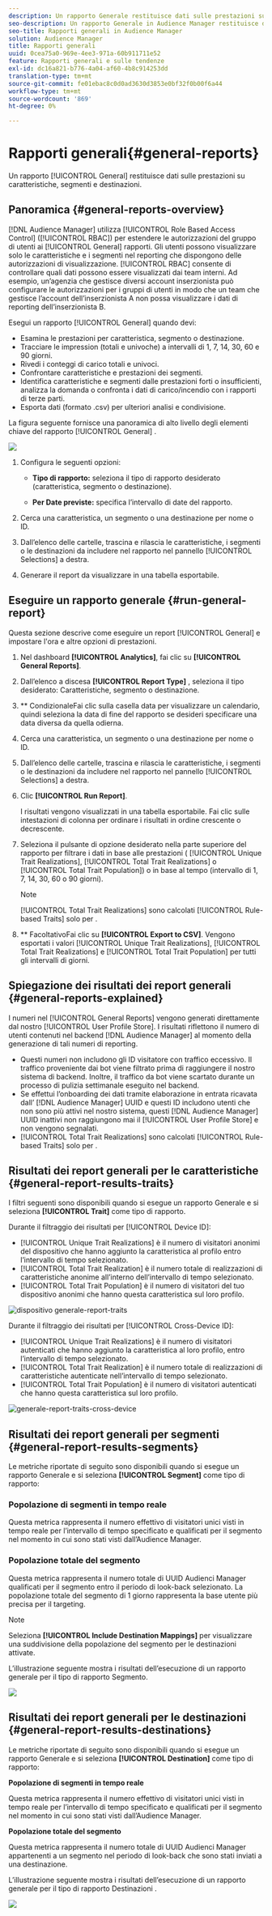 ```yaml
---
description: Un rapporto Generale restituisce dati sulle prestazioni su caratteristiche, segmenti e destinazioni.
seo-description: Un rapporto Generale in Audience Manager restituisce dati sulle prestazioni su caratteristiche, segmenti e destinazioni.
seo-title: Rapporti generali in Audience Manager
solution: Audience Manager
title: Rapporti generali
uuid: 0cea75a0-969e-4ee3-971a-60b911711e52
feature: Rapporti generali e sulle tendenze
exl-id: dc16a821-b776-4a04-af60-4b8c914253dd
translation-type: tm+mt
source-git-commit: fe01ebac8c0d0ad3630d3853e0bf32f0b00f6a44
workflow-type: tm+mt
source-wordcount: '869'
ht-degree: 0%

---
```


# Rapporti generali{#general-reports}

Un rapporto [!UICONTROL General] restituisce dati sulle prestazioni su caratteristiche, segmenti e destinazioni.

## Panoramica {#general-reports-overview}

<!-- 

c_general_reports.xml

 -->

[!DNL Audience Manager] utilizza  [!UICONTROL Role Based Access Control] ([!UICONTROL RBAC]) per estendere le autorizzazioni del gruppo di utenti ai  [!UICONTROL General] rapporti. Gli utenti possono visualizzare solo le caratteristiche e i segmenti nel reporting che dispongono delle autorizzazioni di visualizzazione. [!UICONTROL RBAC] consente di controllare quali dati possono essere visualizzati dai team interni. Ad esempio, un’agenzia che gestisce diversi account inserzionista può configurare le autorizzazioni per i gruppi di utenti in modo che un team che gestisce l’account dell’inserzionista A non possa visualizzare i dati di reporting dell’inserzionista B.

Esegui un rapporto [!UICONTROL General] quando devi:

* Esamina le prestazioni per caratteristica, segmento o destinazione.
* Tracciare le impression (totali e univoche) a intervalli di 1, 7, 14, 30, 60 e 90 giorni.
* Rivedi i conteggi di carico totali e univoci.
* Confrontare caratteristiche e prestazioni dei segmenti.
* Identifica caratteristiche e segmenti dalle prestazioni forti o insufficienti, analizza la domanda o confronta i dati di carico/incendio con i rapporti di terze parti.
* Esporta dati (formato .csv) per ulteriori analisi e condivisione.

La figura seguente fornisce una panoramica di alto livello degli elementi chiave del rapporto [!UICONTROL General] .

![](assets/general_reports.png)

1. Configura le seguenti opzioni:

   * **Tipo di rapporto:** seleziona il tipo di rapporto desiderato (caratteristica, segmento o destinazione).

   * **Per Date previste:** specifica l’intervallo di date del rapporto.

2. Cerca una caratteristica, un segmento o una destinazione per nome o ID.
3. Dall’elenco delle cartelle, trascina e rilascia le caratteristiche, i segmenti o le destinazioni da includere nel rapporto nel pannello [!UICONTROL Selections] a destra.
4. Generare il report da visualizzare in una tabella esportabile.

## Eseguire un rapporto generale {#run-general-report}

Questa sezione descrive come eseguire un report [!UICONTROL General] e impostare l&#39;ora e altre opzioni di prestazioni.

<!-- 

t_run_general_report.xml

 -->

1. Nel dashboard **[!UICONTROL Analytics]**, fai clic su **[!UICONTROL General Reports]**.
1. Dall’elenco a discesa **[!UICONTROL Report Type]** , seleziona il tipo desiderato: Caratteristiche, segmento o destinazione.
1. ** CondizionaleFai clic sulla casella data per visualizzare un calendario, quindi seleziona la data di fine del rapporto se desideri specificare una data diversa da quella odierna.
1. Cerca una caratteristica, un segmento o una destinazione per nome o ID.
1. Dall’elenco delle cartelle, trascina e rilascia le caratteristiche, i segmenti o le destinazioni da includere nel rapporto nel pannello [!UICONTROL Selections] a destra.
1. Clic **[!UICONTROL Run Report]**.

   I risultati vengono visualizzati in una tabella esportabile. Fai clic sulle intestazioni di colonna per ordinare i risultati in ordine crescente o decrescente.
1. Seleziona il pulsante di opzione desiderato nella parte superiore del rapporto per filtrare i dati in base alle prestazioni ( [!UICONTROL Unique Trait Realizations], [!UICONTROL Total Trait Realizations] o [!UICONTROL Total Trait Population]) o in base al tempo (intervallo di 1, 7, 14, 30, 60 o 90 giorni).

   >[!NOTE]
   >
   >[!UICONTROL Total Trait Realizations] sono calcolati  [!UICONTROL Rule-based Traits] solo per .

1. ** FacoltativoFai clic su  **[!UICONTROL Export to CSV]**. Vengono esportati i valori [!UICONTROL Unique Trait Realizations], [!UICONTROL Total Trait Realizations] e [!UICONTROL Total Trait Population] per tutti gli intervalli di giorni.

## Spiegazione dei risultati dei report generali {#general-reports-explained}

I numeri nel [!UICONTROL General Reports] vengono generati direttamente dal nostro [!UICONTROL User Profile Store]. I risultati riflettono il numero di utenti contenuti nel backend [!DNL Audience Manager] al momento della generazione di tali numeri di reporting.

* Questi numeri non includono gli ID visitatore con traffico eccessivo. Il traffico proveniente dai bot viene filtrato prima di raggiungere il nostro sistema di backend. Inoltre, il traffico da bot viene scartato durante un processo di pulizia settimanale eseguito nel backend.
* Se effettui l’onboarding dei dati tramite elaborazione in entrata ricavata dall’ [!DNL Audience Manager] UUID e questi ID includono utenti che non sono più attivi nel nostro sistema, questi [!DNL Audience Manager] UUID inattivi non raggiungono mai il [!UICONTROL User Profile Store] e non vengono segnalati.
* [!UICONTROL Total Trait Realizations] sono calcolati  [!UICONTROL Rule-based Traits] solo per .

## Risultati dei report generali per le caratteristiche {#general-report-results-traits}

I filtri seguenti sono disponibili quando si esegue un rapporto Generale e si seleziona **[!UICONTROL Trait]** come tipo di rapporto.

Durante il filtraggio dei risultati per [!UICONTROL Device ID]:

* [!UICONTROL Unique Trait Realizations] è il numero di visitatori anonimi del dispositivo che hanno aggiunto la caratteristica al profilo entro l’intervallo di tempo selezionato.
* [!UICONTROL Total Trait Realization] è il numero totale di realizzazioni di caratteristiche anonime all’interno dell’intervallo di tempo selezionato.
* [!UICONTROL Total Trait Population] è il numero di visitatori del tuo dispositivo anonimi che hanno questa caratteristica sul loro profilo.

![dispositivo generale-report-traits](assets/general-report-traits-deviceid.png)

Durante il filtraggio dei risultati per [!UICONTROL Cross-Device ID]:

* [!UICONTROL Unique Trait Realizations] è il numero di visitatori autenticati che hanno aggiunto la caratteristica al loro profilo, entro l’intervallo di tempo selezionato.
* [!UICONTROL Total Trait Realization] è il numero totale di realizzazioni di caratteristiche autenticate nell’intervallo di tempo selezionato.
* [!UICONTROL Total Trait Population] è il numero di visitatori autenticati che hanno questa caratteristica sul loro profilo.

![generale-report-traits-cross-device](assets/general-report-traits-cross-device.png)

<!-- 
### Unique Trait Realizations

This metric represents the unique number of [Audience Manager Unique User IDs (UUID)](../reference/ids-in-aam.md) that qualified for the trait in your selected time range. For example, if a user visited your homepage three times on 10/1, you would see one Unique Trait Realization.

### Total Trait Realizations

This metric represents the total amount of trait fires for the trait in your selected time range. For example, if a user visited your homepage, then navigated to your tech news and your sports news sections, they would appear in the General Report as three total trait realizations, and one unique trait realization.

### Total Trait Population

This metric represents the total amount of Audience Manager UUIDs that are currently qualified for the trait. Use this number to understand the total amount of users you could use for segmentation and targeting. Typically, users remain part of a trait for [120 days](../features/traits/create-onboarded-rule-based-traits.md#set-expiration-interval). For example, a user visiting your homepage three times today and never returning afterwards, would remain as a user in this population every day until 120 days from now. At the 120 day mark, they would be removed from the population. Read our [Trait and Segment Qualification Reference](../features/traits/trait-and-segment-qualification-reference.md) for more examples on the difference between Unique Trait Realizations and Total Trait Population.

The illustration below shows the results of running a general report for the Trait report type. -->
<!-- 
![](assets/general_reports_metrics.png) -->


## Risultati dei report generali per segmenti {#general-report-results-segments}

Le metriche riportate di seguito sono disponibili quando si esegue un rapporto Generale e si seleziona **[!UICONTROL Segment]** come tipo di rapporto:

### Popolazione di segmenti in tempo reale

Questa metrica rappresenta il numero effettivo di visitatori unici visti in tempo reale per l’intervallo di tempo specificato e qualificati per il segmento nel momento in cui sono stati visti dall’Audience Manager.

### Popolazione totale del segmento

Questa metrica rappresenta il numero totale di UUID Audienci Manager qualificati per il segmento entro il periodo di look-back selezionato. La popolazione totale del segmento di 1 giorno rappresenta la base utente più precisa per il targeting.

>[!NOTE]
>
>Seleziona **[!UICONTROL Include Destination Mappings]** per visualizzare una suddivisione della popolazione del segmento per le destinazioni attivate.

L’illustrazione seguente mostra i risultati dell’esecuzione di un rapporto generale per il tipo di rapporto Segmento.

![](assets/general_reports_segment_metrics.png)

## Risultati dei report generali per le destinazioni {#general-report-results-destinations}

Le metriche riportate di seguito sono disponibili quando si esegue un rapporto Generale e si seleziona **[!UICONTROL Destination]** come tipo di rapporto:

**Popolazione di segmenti in tempo reale**

Questa metrica rappresenta il numero effettivo di visitatori unici visti in tempo reale per l’intervallo di tempo specificato e qualificati per il segmento nel momento in cui sono stati visti dall’Audience Manager.

**Popolazione totale del segmento**

Questa metrica rappresenta il numero totale di UUID Audienci Manager appartenenti a un segmento nel periodo di look-back che sono stati inviati a una destinazione.

L’illustrazione seguente mostra i risultati dell’esecuzione di un rapporto generale per il tipo di rapporto Destinazioni .

![](assets/general_reports_destinations.png)
